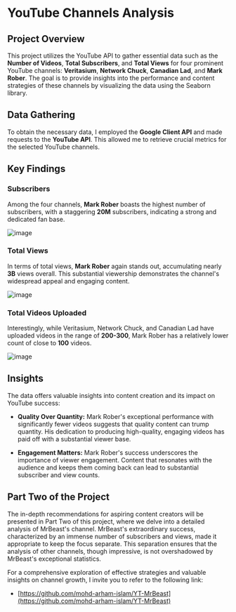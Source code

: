 # YouTube Channels Analysis
## Project Overview
This project utilizes the YouTube API to gather essential data such as the **Number of Videos**, **Total Subscribers**, and **Total Views** for four prominent YouTube channels: **Veritasium**, **Network Chuck**, **Canadian Lad**, and **Mark Rober**. The goal is to provide insights into the performance and content strategies of these channels by visualizing the data using the Seaborn library.

## Data Gathering
To obtain the necessary data, I employed the **Google Client API** and made requests to the **YouTube API**. This allowed me to retrieve crucial metrics for the selected YouTube channels.

## Key Findings
### **Subscribers**
Among the four channels, **Mark Rober** boasts the highest number of subscribers, with a staggering **20M** subscribers, indicating a strong and dedicated fan base.

![image](https://github.com/mohd-arham-islam/YT-Channels/assets/111959286/fca8c353-1429-48fd-a41c-21c1fd3a4dff)


### **Total Views**
In terms of total views, **Mark Rober** again stands out, accumulating nearly **3B**  views overall. This substantial viewership demonstrates the channel's widespread appeal and engaging content.

![image](https://github.com/mohd-arham-islam/YT-Channels/assets/111959286/43d65800-a91c-4f57-b9bc-c49ac36ac09f)


### **Total Videos Uploaded**
Interestingly, while Veritasium, Network Chuck, and Canadian Lad have uploaded videos in the range of **200-300**, Mark Rober has a relatively lower count of close to **100** videos.

![image](https://github.com/mohd-arham-islam/YT-Channels/assets/111959286/23404d69-603a-4dfb-a32b-449aa5f7fdbc)


## Insights
The data offers valuable insights into content creation and its impact on YouTube success:

* **Quality Over Quantity:** Mark Rober's exceptional performance with significantly fewer videos suggests that quality content can trump quantity. His dedication to producing high-quality, engaging videos has paid off with a substantial viewer base.

* **Engagement Matters:** Mark Rober's success underscores the importance of viewer engagement. Content that resonates with the audience and keeps them coming back can lead to substantial subscriber and view counts.

## Part Two of the Project
The in-depth recommendations for aspiring content creators will be presented in Part Two of this project, where we delve into a detailed analysis of MrBeast's channel. MrBeast's extraordinary success, characterized by an immense number of subscribers and views, made it appropriate to keep the focus separate. This separation ensures that the analysis of other channels, though impressive, is not overshadowed by MrBeast's exceptional statistics.

For a comprehensive exploration of effective strategies and valuable insights on channel growth, I invite you to refer to the following link:
- [https://github.com/mohd-arham-islam/YT-MrBeast](https://github.com/mohd-arham-islam/YT-MrBeast)

